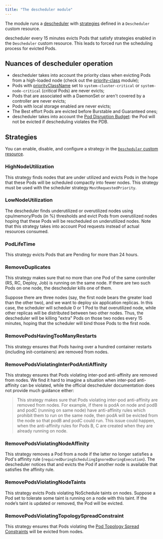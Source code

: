 ```yaml
---
title: "The descheduler module"
---
```


The module runs a [descheduler](https://github.com/kubernetes-incubator/descheduler) with [strategies](#strategies) defined in a `Descheduler` custom resource.

descheduler every 15 minutes evicts Pods that satisfy strategies enabled in the `Descheduler` custom resource. This leads to forced run the scheduling process for evicted Pods.

## Nuances of descheduler operation

* descheduler takes into account the priority class when evicting Pods from a high-loaded node (check out the [priority-class](../001-priority-class/) module);
* Pods with [priorityClassName](../001-priority-class/) set to `system-cluster-critical` or `system-node-critical` (*critical* Pods) are never evicts;
* Pods that are associated with a DaemonSet or aren't covered by a controller are never evicts;
* Pods with local storage enabled are never evicts;
* The Best effort Pods are evicted before Burstable and Guaranteed ones;
* descheduler takes into account the [Pod Disruption Budget](https://kubernetes.io/docs/concepts/workloads/pods/disruptions/):  the Pod will not be evicted if descheduling violates the PDB.

## Strategies

You can enable, disable, and configure a strategy in the [`Descheduler` custom resource](cr.html).

### HighNodeUtilization

This strategy finds nodes that are under utilized and evicts Pods in the hope that these Pods will be scheduled
compactly into fewer nodes. This strategy must be used with the scheduler strategy `MostRequestedPriority`.

### LowNodeUtilization

The descheduler finds underutilized or overutilized nodes using cpu/memory/Pods (in %) thresholds and evict Pods from overutilized nodes hoping that these Pods will be rescheduled on underutilized nodes. Note that this strategy takes into account Pod requests instead of actual resources consumed.

### PodLifeTime

This strategy evicts Pods that are Pending for more than 24 hours.

### RemoveDuplicates

This strategy makes sure that no more than one Pod of the same controller (RS, RC, Deploy, Job) is running on the same node. If there are two such Pods on one node, the descheduler kills one of them.

Suppose there are three nodes (say, the first node bears the greater load than the other two), and we want to deploy six application replicas. In this case, the scheduler will schedule 0 or 1 Pod to that overutilized node, while other replicas will be distributed between two other nodes. Thus, the descheduler will be killing "extra" Pods on those two nodes every 15 minutes, hoping that the scheduler will bind those Pods to the first node.

### RemovePodsHavingTooManyRestarts

This strategy ensures that Pods having over a hundred container restarts (including init-containers) are removed from nodes.

### RemovePodsViolatingInterPodAntiAffinity

This strategy ensures that Pods violating inter-pod anti-affinity are removed from nodes. We find it hard to imagine a situation when inter-pod anti-affinity can be violated, while the official descheduler documentation does not provide much guidance either:

> This strategy makes sure that Pods violating inter-pod anti-affinity are removed from nodes. For example, if there is podA on node and podB and podC (running on same node) have anti-affinity rules which prohibit them to run on the same node, then podA will be evicted from the node so that podB and podC could run. This issue could happen, when the anti-affinity rules for Pods B, C are created when they are already running on node.

### RemovePodsViolatingNodeAffinity

This strategy removes a Pod from a node if the latter no longer satisfies a Pod's affinity rule (`requiredDuringSchedulingIgnoredDuringExecution`). The descheduler notices that and evicts the Pod if another node is available that satisfies the affinity rule.

### RemovePodsViolatingNodeTaints

This strategy evicts Pods violating NoSchedule taints on nodes. Suppose a Pod set to tolerate some taint is running on a node with this taint. If the node’s taint is updated or removed, the Pod will be evicted.

### RemovePodsViolatingTopologySpreadConstraint

This strategy ensures that Pods violating the [Pod Topology Spread Constraints](https://kubernetes.io/docs/concepts/workloads/pods/pod-topology-spread-constraints/) will be evicted from nodes.
